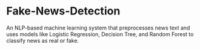 # Fake-News-Detection
An NLP-based machine learning system that preprocesses news text and uses models like Logistic Regression, Decision Tree, and Random Forest to classify news as real or fake.
